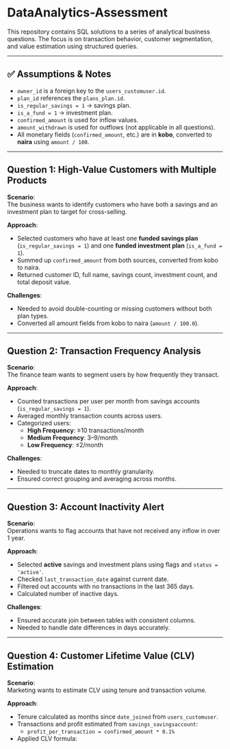 
# DataAnalytics-Assessment

This repository contains SQL solutions to a series of analytical business questions. The focus is on transaction behavior, customer segmentation, and value estimation using structured queries.

---

## ✅ Assumptions & Notes

- `owner_id` is a foreign key to the `users_customuser.id`.
- `plan_id` references the `plans_plan.id`.
- `is_regular_savings = 1` → savings plan.
- `is_a_fund = 1` → investment plan.
- `confirmed_amount` is used for inflow values.
- `amount_withdrawn` is used for outflows (not applicable in all questions).
- All monetary fields (`confirmed_amount`, etc.) are in **kobo**, converted to **naira** using `amount / 100`.

---

## Question 1: High-Value Customers with Multiple Products

**Scenario**:  
The business wants to identify customers who have both a savings and an investment plan to target for cross-selling.

**Approach**:
- Selected customers who have at least one **funded savings plan** (`is_regular_savings = 1`) and one **funded investment plan** (`is_a_fund = 1`).
- Summed up `confirmed_amount` from both sources, converted from kobo to naira.
- Returned customer ID, full name, savings count, investment count, and total deposit value.

**Challenges**:
- Needed to avoid double-counting or missing customers without both plan types.
- Converted all amount fields from kobo to naira (`amount / 100.0`).

---

## Question 2: Transaction Frequency Analysis

**Scenario**:  
The finance team wants to segment users by how frequently they transact.

**Approach**:
- Counted transactions per user per month from savings accounts (`is_regular_savings = 1`).
- Averaged monthly transaction counts across users.
- Categorized users:
  - **High Frequency**: ≥10 transactions/month
  - **Medium Frequency**: 3–9/month
  - **Low Frequency**: ≤2/month

**Challenges**:
- Needed to truncate dates to monthly granularity.
- Ensured correct grouping and averaging across months.

---

## Question 3: Account Inactivity Alert

**Scenario**:  
Operations wants to flag accounts that have not received any inflow in over 1 year.

**Approach**:
- Selected **active** savings and investment plans using flags and `status = 'active'`.
- Checked `last_transaction_date` against current date.
- Filtered out accounts with no transactions in the last 365 days.
- Calculated number of inactive days.

**Challenges**:
- Ensured accurate join between tables with consistent columns.
- Needed to handle date differences in days accurately.

---

## Question 4: Customer Lifetime Value (CLV) Estimation

**Scenario**:  
Marketing wants to estimate CLV using tenure and transaction volume.

**Approach**:
- Tenure calculated as months since `date_joined` from `users_customuser`.
- Transactions and profit estimated from `savings_savingsaccount`:
  - `profit_per_transaction = confirmed_amount * 0.1%`
- Applied CLV formula:
